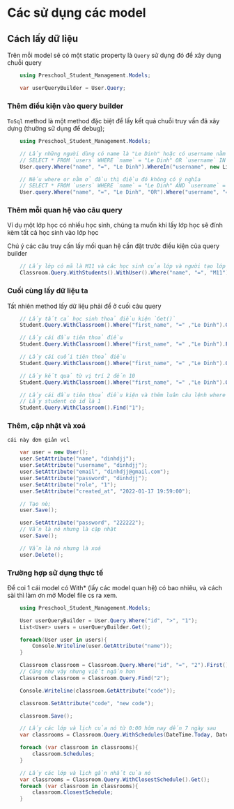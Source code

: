 ﻿# Các sử dụng các model

## Cách lấy dữ liệu

Trên mỗi model sẽ có một static property là `Query` sử dụng đó để xây dụng chuỗi query

```cs
	using Preschool_Student_Management.Models;

	var userQueryBuilder = User.Query;
```

### Thêm điều kiện vào query builder

`ToSql` method là một method đặc biệt để lấy kết quả chuỗi truy vấn đã xây dựng (thường sử dụng để debug);

```cs
	using Preschool_Student_Management.Models;

	// Lấy những người dùng có name là "Le Dinh" hoặc có username nằm trong "ledinh", "ledinh2"
	// SELECT * FROM `users` WHERE `name` = "Le Dinh" OR `username` IN ("ledinh", "ledinh2")
	User.query.Where("name", "=", "Le Dinh").WhereIn("username", new List<string>{"ledinh", "ledinh2"}, "OR").ToSql();

	// Nếu where or nằm ở đầu thì điều đó không có ý nghĩa
	// SELECT * FROM `users` WHERE `name` = "Le Dinh" AND `username` = "ledinh"
	User.query.Where("name", "=", "Le Dinh", "OR").Where("username", "=", "ledinh")
```

### Thêm mỗi quan hệ vào câu query

Ví dụ một lớp học có nhiều học sinh, chúng ta muốn khi lấy lớp học sẽ đính kèm tất cả học sinh vào lớp học

Chú ý các câu truy cấn lấy mối quan hệ cần đặt trước điều kiện của query builder

```cs
	// Lấy lớp có mã là M11 và các học sinh của lớp và người tạo lớp này
	Classroom.Query.WithStudents().WithUser().Where("name", "=", "M11").ToSql();
```

### Cuối cùng lấy dữ liệu ta

Tất nhiên method lấy dữ liệu phải để ở cuối câu query

```cs
	// Lấy tất cả học sinh thoả điều kiện `Get()`
	Student.Query.WithClassroom().Where("first_name", "=" ,"Le Dinh").Get();

	// Lấy cái đầu tiên thoả điều 
	Student.Query.WithClassroom().Where("first_name", "=" ,"Le Dinh").First();

	// Lấy cái cuối tiên thoả điều 
	Student.Query.WithClassroom().Where("first_name", "=" ,"Le Dinh").OrderBy("id", "DESC").First();

	// Lấy kết quả từ vị trí 2 đến 10
	Student.Query.WithClassroom().Where("first_name", "=" ,"Le Dinh").OrderBy("id", "DESC").Slice(2, 10);

	// Lấy cái đầu tiên thoả điều kiện và thêm luân câu lệnh where primary key `id`
	// Lấy student có id là 1
	Student.Query.WithClassroom().Find("1");
```

### Thêm, cập nhật và xoá

	cái này đơn giản vcl
```cs
	var user = new User();
	user.SetAttribute("name", "dinhdjj");
	user.SetAttribute("username", "dinhdjj");
	user.SetAttribute("email", "dinhdjj@gmail.com");
	user.SetAttribute("password", "dinhdjj");
	user.SetAttribute("role", "1");
	user.SetAttribute("created_at", "2022-01-17 19:59:00");

	// Tạo nè;
	user.Save();

	user.SetAttribute("password", "222222");
	// Vẫn là nó nhưng là cập nhật
	user.Save();

	// Vẫn là nó nhưng là xoá
	user.Delete();
```


### Trường hợp sử dụng thực tế

Để coi 1 cái model có With* (lấy các model quan hệ) có bao nhiêu, và cách sài thì làm ơn mở Model file cs ra xem.

```cs
	using Preschool_Student_Management.Models;

	User userQueryBuilder = User.Query.Where("id", ">", "1");
	List<User> users = userQueryBuilder.Get();

	foreach(User user in users){
		Console.Writeline(user.GetAttribute("name"));
	}

	Classroom classroom = Classroom.Query.Where("id", "=", "2").First();
	// Cũng như vậy nhưng viết ngắn hơn
	Classroom classroom = Classroom.Query.Find("2");

	Console.Writeline(classroom.GetAttribute("code"));

	classroom.SetAttribute("code", "new code");

	classroom.Save();

	// Lấy các lớp và lịch của nó từ 0:00 hôm nay dến 7 ngày sau
	var classrooms = Classroom.Query.WithSchedules(DateTime.Today, DateTime.Today.AddDays(7)).Get();

	foreach (var classroom in classrooms){
		classroom.Schedules;
	}

	// Lấy các lớp và lịch gần nhất của nó 
	var classrooms = Classroom.Query.WithClosestSchedule().Get();
	foreach (var classroom in classrooms){
		classroom.ClosestSchedule;
	}
```